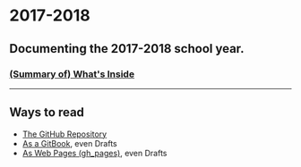 # 2017-2018
## Documenting the 2017-2018 school year. 

### [\(Summary of\) What's Inside ](SUMMARY.md)

___

## Ways to read
- [The GitHub Repository](https://github.com/janzeteachesit/2017-2018/)
- [As a GitBook](https://janzeteachesit.gitbooks.io/2017-2018/content/), even Drafts
- [As Web Pages \(gh_pages\)](https://janzeteachesit.github.io/2017-2018/), even Drafts

<!-- - [On Medium](https://medium.com/designed-classroom): (not everything is published, tho')
- [raw notes and docs - GDrive folder](https://drive.google.com/open?id=0BysMfTbvAUUVVGNtbDA0TG43OG8)
-->
